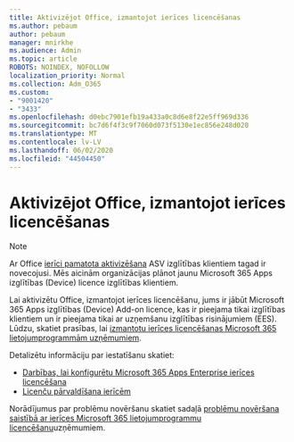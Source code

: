 ```yaml
---
title: Aktivizējot Office, izmantojot ierīces licencēšanas
ms.author: pebaum
author: pebaum
manager: mnirkhe
ms.audience: Admin
ms.topic: article
ROBOTS: NOINDEX, NOFOLLOW
localization_priority: Normal
ms.collection: Adm_O365
ms.custom:
- "9001420"
- "3433"
ms.openlocfilehash: d0ebc7901efb19a433a0c8d6e8f22e5ff969d336
ms.sourcegitcommit: bc7d6f4f3c9f7060d073f5130e1ec856e248d020
ms.translationtype: MT
ms.contentlocale: lv-LV
ms.lasthandoff: 06/02/2020
ms.locfileid: "44504450"
---
```

# <a name="activating-office-using-device-based-licensing"></a>Aktivizējot Office, izmantojot ierīces licencēšanas

> [!NOTE]
> Ar Office [ierīci pamatota aktivizēšana](https://aka.ms/officedba) ASV izglītības klientiem tagad ir novecojusi. Mēs aicinām organizācijas plānot jaunu Microsoft 365 Apps izglītības (Device) licence izglītības klientiem.

Lai aktivizētu Office, izmantojot ierīces licencēšanu, jums ir jābūt Microsoft 365 Apps izglītības (Device) Add-on licence, kas ir pieejama tikai izglītības klientiem un ir pieejama tikai ar uzņemšanu izglītības risinājumiem (EES). Lūdzu, skatiet prasības, lai [izmantotu ierīces licencēšanas Microsoft 365 lietojumprogrammām uzņēmumiem](https://docs.microsoft.com/deployoffice/device-based-licensing#requirements-for-using-device-based-licensing-for-microsoft-365-apps-for-enterprise).


Detalizētu informāciju par iestatīšanu skatiet:

- [Darbības, lai konfigurētu Microsoft 365 Apps Enterprise ierīces licencēšana](https://docs.microsoft.com/deployoffice/device-based-licensing#steps-to-configure-device-based-licensing-for-microsoft-365-apps-for-enterprise)
- [Licenču pārvaldīšana ierīcēm](https://docs.microsoft.com/microsoft-365/admin/misc/manage-licenses-for-devices)

Norādījumus par problēmu novēršanu skatiet sadaļā [problēmu novēršana saistībā ar ierīces Microsoft 365 lietojumprogrammu licencēšanu](https://docs.microsoft.com/deployoffice/device-based-licensing#troubleshoot-device-based-licensing-for-microsoft-365-apps-for-enterprise)uzņēmumiem.
